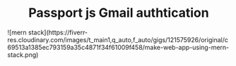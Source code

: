 <h1 align="center">Passport js Gmail authtication</h1>
![mern stack](https://fiverr-res.cloudinary.com/images/t_main1,q_auto,f_auto/gigs/121575926/original/c69513a1385ec793159a35c4871f34f61009f458/make-web-app-using-mern-stack.png)
